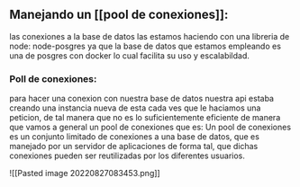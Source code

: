 ## Manejando un [[pool de conexiones]]:




las conexiones a la base de datos las estamos haciendo con una libreria de node: node-posgres ya que la base de datos que estamos empleando es una de posgres con docker lo cual facilita su uso y escalabildad.

### Poll de conexiones:
para hacer una conexion con nuestra base de datos nuestra api estaba creando una instancia nueva de esta cada ves que le haciamos una peticion, de tal manera que no es lo suficientemente eficiente de manera que vamos a general un pool de conexiones que es: Un pool de conexiones es un conjunto limitado de conexiones a una base de datos, que es manejado por un servidor de aplicaciones de forma tal, que dichas conexiones pueden ser reutilizadas por los diferentes usuarios.

![[Pasted image 20220827083453.png]]
